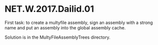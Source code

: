 # NET.W.2017.Dailid.01
First task: to create a multyfile assembly, sign an assembly with a strong name and put an assembly into the global assembly cache.

Solution is in the MultyFileAssemblyTrees directory.
